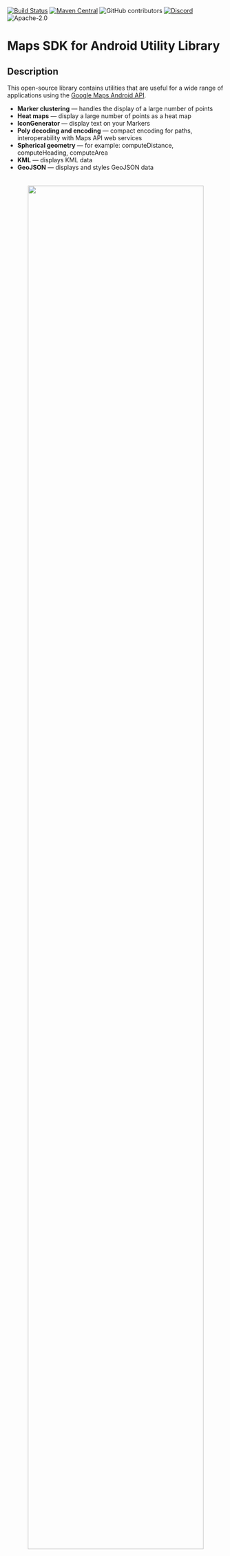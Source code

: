 [![Build Status](https://travis-ci.org/googlemaps/android-maps-utils.svg?branch=master)](https://travis-ci.org/googlemaps/android-maps-utils)
[![Maven Central](https://maven-badges.herokuapp.com/maven-central/com.google.maps.android/android-maps-utils/badge.svg)](https://maven-badges.herokuapp.com/maven-central/com.google.maps.android/android-maps-utils)
![GitHub contributors](https://img.shields.io/github/contributors/googlemaps/android-maps-utils?color=green)
[![Discord](https://img.shields.io/discord/676948200904589322)](https://discord.gg/hYsWbmk)
![Apache-2.0](https://img.shields.io/badge/license-Apache-blue)

# Maps SDK for Android Utility Library

## Description

This open-source library contains utilities that are useful for a wide
range of applications using the [Google Maps Android API][android-site].

- **Marker clustering** — handles the display of a large number of points
- **Heat maps** — display a large number of points as a heat map
- **IconGenerator** — display text on your Markers
- **Poly decoding and encoding** — compact encoding for paths,
  interoperability with Maps API web services
- **Spherical geometry** — for example: computeDistance, computeHeading,
  computeArea
- **KML** — displays KML data
- **GeoJSON** — displays and styles GeoJSON data

<p align="center"><img width="90%" vspace="20" src="https://cloud.githubusercontent.com/assets/1950036/6629704/f57bc6d8-c908-11e4-815a-0d909fe02f99.gif"></p>

You can also find Kotlin extensions for this library [here][android-maps-ktx].

## Developer Documentation

You can view the generated [reference docs][javadoc] for a full list of classes and their methods.

## Requirements

* Android API level 15+
* Maps SDK via Google Play Services OR [Maps SDK v3 BETA] library

## Installation

```groovy
dependencies {
    // Utilities for Maps SDK for Android (requires Google Play Services) 
    implementation 'com.google.maps.android:android-maps-utils:2.2.0'

    // Alternately - Utilities for Maps SDK v3 BETA for Android (does not require Google Play Services)
    implementation 'com.google.maps.android:android-maps-utils-v3:2.2.0'
}
```

## Demo App

<img src="https://developers.google.com/maps/documentation/android-sdk/images/utility-markercluster.png" width="150" align=right>

This repository includes a [demo app](demo) that illustrates the use of this library.

The version that depends on the Maps SDK for Android can be found under the `gms` Gradle product flavor, while version that depends on the Maps SDK V3 BETA can be found under the `v3` Gradle product flavor. The active product flavor can be modified through Android Studio’s [“Build Variants”](https://developer.android.com/studio/run#changing-variant) toolbar options.

To run the demo app, you'll have to:

1. [Get a Maps API key](https://developers.google.com/maps/documentation/android-sdk/get-api-key)
1. Create a file in the `demo` directory called `secure.properties` (this file should *NOT* be under version control to protect your API key)
1. Add a single line to `demo/secure.properties` that looks like `MAPS_API_KEY=YOUR_API_KEY`, where `YOUR_API_KEY` is the API key you obtained in the first step
1. Build and run the `gmsDebug` variant for the Maps SDK for Android version, or `v3Debug` for the Maps SDK v3 BETA version

## Migration Guide

Improvements made in version [1.0.0](https://github.com/googlemaps/android-maps-utils/releases/tag/1.0.0) of the library to support multiple layers on the map caused breaking changes to versions prior to it. These changes also modify behaviors that are documented in the [Maps SDK for Android Maps documentation](https://developers.google.com/maps/documentation/android-sdk/intro) site. This section outlines all those changes and how you can migrate to use this library since version 1.0.0.


### Adding Click Events

Click events originate in the layer-specific object that added the marker/ground overlay/polyline/polygon. In each layer, the click handlers are passed to the marker, ground overlay, polyline, or polygon `Collection` object.

```java
// Clustering
ClusterManager<ClusterItem> clusterManager = // Initialize ClusterManager - if you're using multiple maps features, use the constructor that passes in Manager objects (see next section)
clusterManager.setOnClusterItemClickListener(item -> {
    // Listen for clicks on a cluster item here
    return false;
});
clusterManager.setOnClusterClickListener(item -> {
    // Listen for clicks on a cluster here
    return false;
});

// GeoJson
GeoJsonLayer geoJsonLayer = // Initialize GeoJsonLayer - if you're using multiple maps features, use the constructor that passes in Manager objects (see next section)
geoJsonLayer.setOnFeatureClickListener(feature -> {
    // Listen for clicks on GeoJson features here
});

// KML
KmlLayer kmlLayer = // Initialize KmlLayer - if you're using multiple maps features, use the constructor that passes in Manager objects (see next section)
kmlLayer.setOnFeatureClickListener(feature -> {
    // Listen for clicks on KML features here
});
```

#### Using Manager Objects

If you use one of Manager objects in the package `com.google.maps.android` (e.g. `GroundOverlayManager`, `MarkerManager`, etc.), say from adding a KML layer, GeoJson layer, or Clustering, you will have to rely on the Collection specific to add an object to the map rather than adding that object directly to `GoogleMap`. This is because each Manager sets itself as a click listener so that it can manage click events coming from multiple layers.

For example, if you have additional `GroundOverlay` objects:

_New_

```java
GroundOverlayManager groundOverlayManager = // Initialize 

// Create a new collection first
GroundOverlayManager.Collection groundOverlayCollection = groundOverlayManager.newCollection();

// Add a new ground overlay
GroundOverlayOptions options = // ...
groundOverlayCollection.addGroundOverlay(options);
```

_Old_

```java
GroundOverlayOptions options = // ...
googleMap.addGroundOverlay(options);
```

This same pattern applies for `Marker`, `Circle`, `Polyline`, and `Polygon`.

### Adding a Custom Info Window
If you use `MarkerManager`, adding an `InfoWindowAdapter` and/or an `OnInfoWindowClickListener` should be done on the `MarkerManager.Collection` object.

_New_
```java
CustomInfoWindowAdapter adapter = // ...
OnInfoWindowClickListener listener = // ...

// Create a new Collection from a MarkerManager
MarkerManager markerManager = // ...
MarkerManager.Collection collection = markerManager.newCollection();

// Set InfoWindowAdapter and OnInfoWindowClickListener
collection.setInfoWindowAdapter(adapter);
collection.setOnInfoWindowClickListener(listener);

// Alternatively, if you are using clustering
ClusterManager<ClusterItem> clusterManager = // ...
MarkerManager.Collection markerCollection = clusterManager.getMarkerCollection();
markerCollection.setInfoWindowAdapter(adapter);
markerCollection.setOnInfoWindowClickListener(listener);
```

_Old_
```java
CustomInfoWindowAdapter adapter = // ...
OnInfoWindowClickListener listener = // ...
googleMap.setInfoWindowAdapter(adapter);
googleMap.setOnInfoWindowClickListener(listener);
```

### Adding a Marker Drag Listener

If you use `MarkerManager`, adding an `OnMarkerDragListener` should be done on the `MarkerManager.Collection` object.

_New_
```java
// Create a new Collection from a MarkerManager
MarkerManager markerManager = // ...
MarkerManager.Collection collection = markerManager.newCollection();

// Add markers to collection
MarkerOptions markerOptions = // ...
collection.addMarker(markerOptions);
// ...

// Set OnMarkerDragListener
GoogleMap.OnMarkerDragListener listener = // ...
collection.setOnMarkerDragListener(listener);

// Alternatively, if you are using clustering
ClusterManager<ClusterItem> clusterManager = // ...
MarkerManager.Collection markerCollection = clusterManager.getMarkerCollection();
markerCollection.setOnMarkerDragListener(listener);
```

_Old_
```java
// Add markers
MarkerOptions markerOptions = // ...
googleMap.addMarker(makerOptions);

// Add listener
GoogleMap.OnMarkerDragListener listener = // ...
googleMap.setOnMarkerDragListener(listener);
```

### Clustering

[A bug](https://github.com/googlemaps/android-maps-utils/issues/90) was fixed in v1 to properly clear and re-add markers via the `ClusterManager`.

For example, this didn't work pre-v1, but works for v1 and later:

```java
clusterManager.clearItems();
clusterManager.addItems(items);
clusterManager.cluster();
```

If you're using custom clustering (i.e, if you're extending `DefaultClusterRenderer`), you must override two additional methods in v1:
*  `onClusterItemUpdated()` - should be the same* as your `onBeforeClusterItemRendered()` method
*  `onClusterUpdated()` - should be the same* as your `onBeforeClusterRendered()` method

**Note that these methods can't be identical, as you need to use a `Marker` instead of `MarkerOptions`*

See the [`CustomMarkerClusteringDemoActivity`](demo/src/gms/java/com/google/maps/android/utils/demo/CustomMarkerClusteringDemoActivity.java) in the demo app for a complete example.

_New_

```java
    private class PersonRenderer extends DefaultClusterRenderer<Person> {
        ...     
        @Override
        protected void onBeforeClusterItemRendered(Person person, MarkerOptions markerOptions) {
            // Draw a single person - show their profile photo and set the info window to show their name
            markerOptions
                    .icon(getItemIcon(person))
                    .title(person.name);
        }
        
        /**
         * New in v1 
         */
        @Override
        protected void onClusterItemUpdated(Person person, Marker marker) {
            // Same implementation as onBeforeClusterItemRendered() (to update cached markers)
            marker.setIcon(getItemIcon(person));
            marker.setTitle(person.name);
        }
        
        @Override
        protected void onBeforeClusterRendered(Cluster<Person> cluster, MarkerOptions markerOptions) {
            // Draw multiple people.
            // Note: this method runs on the UI thread. Don't spend too much time in here (like in this example).
            markerOptions.icon(getClusterIcon(cluster));
        }
       
        /**
         * New in v1 
         */
        @Override
        protected void onClusterUpdated(Cluster<Person> cluster, Marker marker) {
            // Same implementation as onBeforeClusterRendered() (to update cached markers)
            marker.setIcon(getClusterIcon(cluster));
        }
        ...
    }
```

_Old_

```java
    private class PersonRenderer extends DefaultClusterRenderer<Person> {
        ...       
        @Override
        protected void onBeforeClusterItemRendered(Person person, MarkerOptions markerOptions) {
            // Draw a single person - show their profile photo and set the info window to show their name
            markerOptions
                    .icon(getItemIcon(person))
                    .title(person.name);
        }
        
        @Override
        protected void onBeforeClusterRendered(Cluster<Person> cluster, MarkerOptions markerOptions) {
            // Draw multiple people.
            // Note: this method runs on the UI thread. Don't spend too much time in here (like in this example).
            markerOptions.icon(getClusterIcon(cluster));
        }
        ...
    }
```

## Support

Encounter an issue while using this library?

If you find a bug or have a feature request, please [file an issue].
Or, if you'd like to contribute, send us a [pull request] and refer to our [code of conduct].

You can also reach us on our [Discord channel].

For more information, check out the detailed guide on the
[Google Developers site][devsite-guide].

[Maps SDK v3 BETA]: https://developers.google.com/maps/documentation/android-sdk/v3-client-migration
[file an issue]: https://github.com/googlemaps/android-maps-utils/issues/new/choose
[pull request]: https://github.com/googlemaps/android-maps-utils/compare
[code of conduct]: CODE_OF_CONDUCT.md
[Discord channel]: https://discord.gg/hYsWbmk
[android-site]: https://developer.android.com/training/maps/index.html
[devsite-guide]: https://developers.google.com/maps/documentation/android-api/utility/
[javadoc]: https://www.javadoc.io/doc/com.google.maps.android/android-maps-utils/latest/index.html
[android-maps-ktx]: https://github.com/googlemaps/android-maps-ktx
